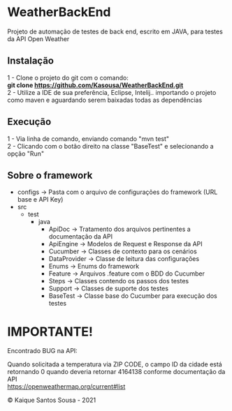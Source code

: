 # WeatherBackEnd  
Projeto de automação de testes de back end, escrito em JAVA, para testes da API Open Weather  

## Instalação  

1 - Clone o projeto do git com o comando:  
**git clone https://github.com/Kasousa/WeatherBackEnd.git**  
2 - Utilize a IDE de sua preferência, Eclipse, Intelij.. importando o projeto como maven e aguardando serem baixadas todas as dependências  

## Execução

1 - Via linha de comando, enviando comando "mvn test"  
2 - Clicando com o botão direito na classe "BaseTest" e selecionando a opção "Run"  

## Sobre o framework  

- configs -> Pasta com o arquivo de configurações do framework (URL base e API Key)
- src 
    - test
        - java 
            - ApiDoc -> Tratamento dos arquivos pertinentes a documentação da API
            - ApiEngine -> Modelos de Request e Response da API
            - Cucumber -> Classes de contexto para os cenários
            - DataProvider -> Classe de leitura das configurações
            - Enums -> Enums do framework
            - Feature -> Arquivos .feature com o BDD do Cucumber
            - Steps -> Classes contendo os passos dos testes
            - Support -> Classes de suporte dos testes 
            - BaseTest -> Classe base do Cucumber para execução dos testes


# IMPORTANTE!

Encontrado BUG na API:

Quando solicitada a temperatura via ZIP CODE, o campo ID da cidade está retornando 0 quando deveria retornar 4164138 conforme documentação da API  
https://openweathermap.org/current#list

&copy; Kaique Santos Sousa - 2021

